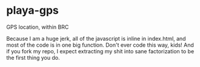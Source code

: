 playa-gps
=========

GPS location, within BRC

Because I am a huge jerk, all of the javascript is inline in index.html, and most of the code is in one big function. Don't ever code this way, kids! And if you fork my repo, I expect extracting my shit into sane factorization to be the first thing you do.
